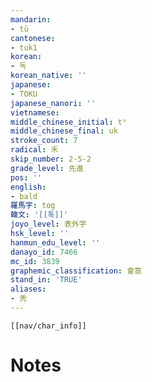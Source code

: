 ```yaml
---
mandarin:
- tū
cantonese:
- tuk1
korean:
- 독
korean_native: ''
japanese:
- TOKU
japanese_nanori: ''
vietnamese:
middle_chinese_initial: tʰ
middle_chinese_final: uk
stroke_count: 7
radical: 禾
skip_number: 2-5-2
grade_level: 先進
pos: ''
english:
- bald
羅馬字: tog
韓文: '[[톡]]'
joyo_level: 表外字
hsk_level: ''
hanmun_edu_level: ''
danayo_id: 7466
mc_id: 3839
graphemic_classification: 會意
stand_in: 'TRUE'
aliases:
- 秃
---
```

```meta-bind-embed
[[nav/char_info]]
```

# Notes
